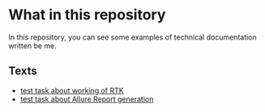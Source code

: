 # What in this repository

In this repository, you can see some examples of technical documentation written be me.

## Texts

- [test task about working of RTK](./test-task-for-emlid.md)
- [test task about Allure Report generation](./test-task-about-Allure-Report-generation.md)